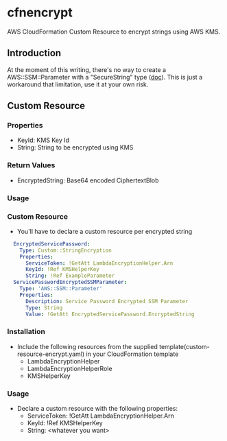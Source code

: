 # cfnencrypt

AWS CloudFormation Custom Resource to encrypt strings using AWS KMS.

## Introduction
At the moment of this writing, there's no way to create a AWS::SSM::Parameter with a "SecureString" type ([doc](http://docs.aws.amazon.com/AWSCloudFormation/latest/UserGuide/aws-resource-ssm-parameter.html#aws-resource-ssm-parameter-properties)). This is just a workaround that limitation, use it at your own risk.

## Custom Resource
### Properties
* KeyId: KMS Key Id
* String: String to be encrypted using KMS

### Return Values
* EncryptedString: Base64 encoded CiphertextBlob

### Usage
### Custom Resource
* You'll have to declare a custom resource per encrypted string
```yaml
  EncryptedServicePassword:
    Type: Custom::StringEncryption
    Properties:
      ServiceToken: !GetAtt LambdaEncryptionHelper.Arn
      KeyId: !Ref KMSHelperKey
      String: !Ref ExampleParameter
  ServicePasswordEncryptedSSMParameter:
    Type: 'AWS::SSM::Parameter'
    Properties:
      Description: Service Password Encrypted SSM Parameter
      Type: String
      Value: !GetAtt EncryptedServicePassword.EncryptedString
```

### Installation
* Include the following resources from the supplied template(custom-resource-encrypt.yaml) in your CloudFormation template
  * LambdaEncryptionHelper
  * LambdaEncryptionHelperRole
  * KMSHelperKey

### Usage
* Declare a custom resource with the following properties:
  * ServiceToken: !GetAtt LambdaEncryptionHelper.Arn
  * KeyId: !Ref KMSHelperKey
  * String: \<whatever you want>
